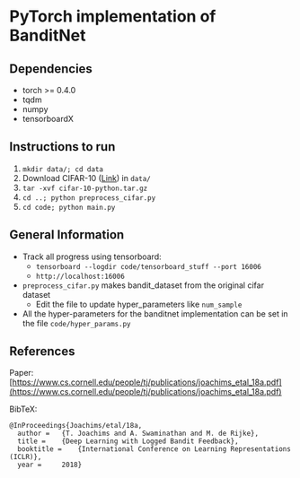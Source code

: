 # PyTorch implementation of BanditNet

## Dependencies
- torch >= 0.4.0
- tqdm
- numpy
- tensorboardX

## Instructions to run
1. `mkdir data/; cd data`
2. Download CIFAR-10 ([Link](https://www.cs.toronto.edu/~kriz/cifar-10-python.tar.gz)) in `data/`
3. `tar -xvf cifar-10-python.tar.gz`
4. `cd ..; python preprocess_cifar.py`
5. `cd code; python main.py`

## General Information
- Track all progress using tensorboard: 
  - `tensorboard --logdir code/tensorboard_stuff --port 16006`
  - `http://localhost:16006`
- `preprocess_cifar.py` makes bandit_dataset from the original cifar dataset
  - Edit the file to update hyper_parameters like `num_sample`
- All the hyper-parameters for the banditnet implementation can be set in the file `code/hyper_params.py`

## References
Paper: [https://www.cs.cornell.edu/people/tj/publications/joachims_etal_18a.pdf](https://www.cs.cornell.edu/people/tj/publications/joachims_etal_18a.pdf)

BibTeX: 
```
@InProceedings{Joachims/etal/18a,
  author = 	 {T. Joachims and A. Swaminathan and M. de Rijke},
  title = 	 {Deep Learning with Logged Bandit Feedback},
  booktitle =    {International Conference on Learning Representations (ICLR)},
  year = 	 2018}
```
